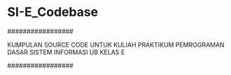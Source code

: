 # SI-E_Codebase
#################

KUMPULAN SOURCE CODE
UNTUK KULIAH PRAKTIKUM PEMROGRAMAN DASAR
SISTEM INFORMASI UB
KELAS E

#################
